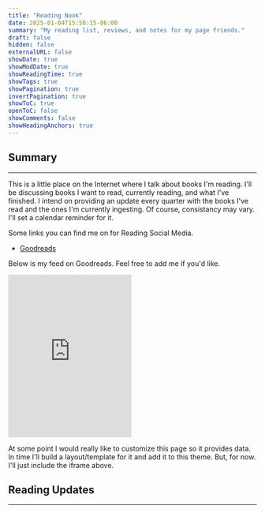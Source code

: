 ```yaml
---
title: "Reading Nook"
date: 2025-01-04T15:50:15-06:00
summary: "My reading list, reviews, and notes for my page friends."
draft: false
hidden: false
externalURL: false
showDate: true
showModDate: true
showReadingTime: true
showTags: true
showPagination: true
invertPagination: true
showToC: true
openToC: false
showComments: false
showHeadingAnchors: true
---
```


## Summary
---

This is a little place on the Internet where I talk about books I'm reading.
I'll be discussing books I want to read, currently reading, and what I've 
finished. I intend on providing an update every quarter with the books I've read
and the ones I'm currently ingesting. Of course, consistancy may vary. I'll set
a calendar reminder for it.

Some links you can find me on for Reading Social Media.

- [Goodreads](https://www.goodreads.com/user/show/115523972-timothy-loftus)

Below is my feed on Goodreads. Feel free to add me if you'd like.

<iframe sandbox id="the_iframe" src="https://goodreads.com/widgets/user_update_widget?height=400&num_updates=4&user=115523972&width=250" width="250" height="330" frameborder="0"></iframe>

At some point I would really like to customize this page so it provides data. In
time I'll build a layout/template for it and add it to this theme. But, for now.
I'll just include the iframe above.


## Reading Updates
---


